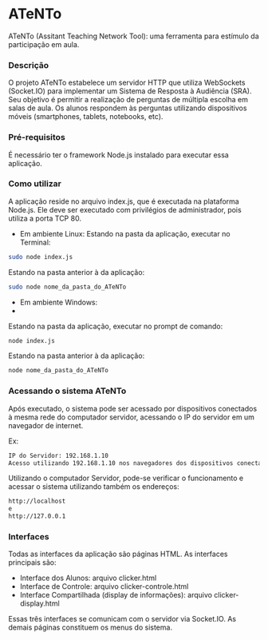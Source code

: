 # ATeNTo
ATeNTo (Assitant Teaching Network Tool): uma ferramenta para estímulo da participação em aula.

### Descrição

O projeto ATeNTo estabelece um servidor HTTP que utiliza WebSockets (Socket.IO) para implementar um Sistema de Resposta à Audiência (SRA). Seu objetivo é permitir a realização de perguntas de múltipla escolha em salas de aula. Os alunos respondem às perguntas utilizando dispositivos móveis (smartphones, tablets, notebooks, etc).

### Pré-requisitos

É necessário ter o framework Node.js instalado para executar essa aplicação.

### Como utilizar

A aplicação reside no arquivo index.js, que é executada na plataforma Node.js. Ele deve ser executado com privilégios de administrador, pois utiliza a porta TCP 80.


  - Em ambiente Linux:
Estando na pasta da aplicação, executar no Terminal: 
```sh
sudo node index.js
```

Estando na pasta anterior à da aplicação: 
```sh
sudo node nome_da_pasta_do_ATeNTo
```

  - Em ambiente Windows:
  - 
Estando na pasta da aplicação, executar no prompt de comando: 
```sh
node index.js
```

Estando na pasta anterior à da aplicação: 
```sh
node nome_da_pasta_do_ATeNTo
```

### Acessando o sistema ATeNTo

Após executado, o sistema pode ser acessado por dispositivos conectados à mesma rede do computador servidor, acessando o IP do servidor em um navegador de internet.

Ex:
```sh
IP do Servidor: 192.168.1.10
Acesso utilizando 192.168.1.10 nos navegadores dos dispositivos conectados à mesma rede do Servidor.
```

Utilizando o computador Servidor, pode-se verificar o funcionamento e acessar o sistema utilizando também os endereços:
```sh
http://localhost
e
http://127.0.0.1
```

### Interfaces

Todas as interfaces da aplicação são páginas HTML. As interfaces principais são:

  - Interface dos Alunos: arquivo clicker.html
  - Interface de Controle: arquivo clicker-controle.html
  - Interface Compartilhada (display de informações): arquivo clicker-display.html

Essas três interfaces se comunicam com o servidor via Socket.IO. 
As demais páginas constituem os menus do sistema.

